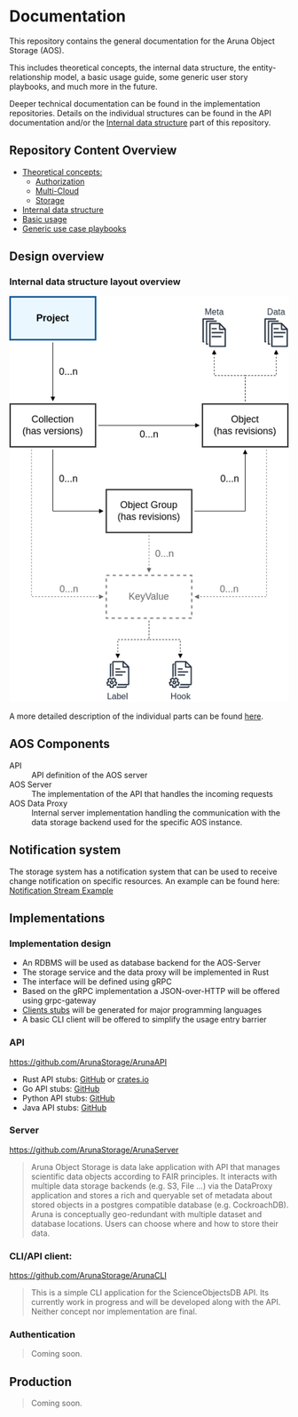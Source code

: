 # Documentation

This repository contains the general documentation for the Aruna Object Storage (AOS).

This includes theoretical concepts, the internal data structure, the entity-relationship model, a basic usage guide, some generic user story playbooks, and much more in the future.

Deeper technical documentation can be found in the implementation repositories.
Details on the individual structures can be found in the API documentation and/or the [Internal data structure](get_started/internal_data_structure) part of this repository.

## Repository Content Overview

* [Theoretical concepts:](concepts)
    * [Authorization](concepts/authz)
    * [Multi-Cloud](concepts/multicloud)
    * [Storage](concepts/storage)
* [Internal data structure](get_started/internal_data_structure)
* [Basic usage](get_started/basic_usage)
* [Generic use case playbooks](get_started/generic_playbooks)

## Design overview

### Internal data structure layout overview

<!--
![AOS data structure diagram containing Project, Collection, Object and ObjectGroup](get_started/internal_data_structure/internal_data_structure.png)
-->

<picture>
  <source media="(prefers-color-scheme: dark)" srcset="./get_started/internal_data_structure/internal_data_structure.dark.png">
  <img alt="Diagram of the Aruna Object Storage " src="./get_started/internal_data_structure/internal_data_structure.png">
</picture>

A more detailed description of the individual parts can be found [here](get_started/internal_data_structure/internal_data_structure.md).

## AOS Components

<dl>
  <dt>API</dt>
  <dd>API definition of the AOS server</dd>

  <dt>AOS Server</dt>
  <dd>The implementation of the API that handles the incoming requests</dd>

  <dt>AOS Data Proxy</dt>
  <dd>Internal server implementation handling the communication with the data storage backend used for the specific AOS instance.</dd>
</dl>

## Notification system

The storage system has a notification system that can be used to receive change notification on specific resources.
An example can be found here: [Notification Stream Example](#)

## Implementations

### Implementation design

- An RDBMS will be used as database backend for the AOS-Server
- The storage service and the data proxy will be implemented in Rust
- The interface will be defined using gRPC
- Based on the gRPC implementation a JSON-over-HTTP will be offered using grpc-gateway
- [Clients stubs](#API) will be generated for major programming languages
- A basic CLI client will be offered to simplify the usage entry barrier

### API

https://github.com/ArunaStorage/ArunaAPI

* Rust API stubs: [GitHub](https://github.com/ArunaStorage/rust-api) or [crates.io](https://crates.io/crates/aruna-rust-api)
* Go API stubs: [GitHub](https://github.com/ArunaStorage/go-api)
* Python API stubs: [GitHub](https://github.com/ArunaStorage/python-api)
* Java API stubs: [GitHub](https://github.com/ArunaStorage/java-api)

### Server

https://github.com/ArunaStorage/ArunaServer

> Aruna Object Storage is data lake application with API that manages scientific data objects according to FAIR principles.
It interacts with multiple data storage backends (e.g. S3, File ...) via the DataProxy application and stores a rich and queryable set of metadata about stored objects in a
postgres compatible database (e.g. CockroachDB).
Aruna is conceptually geo-redundant with multiple dataset and database locations. Users can choose where and how to store their data.

### CLI/API client:

https://github.com/ArunaStorage/ArunaCLI

> This is a simple CLI application for the ScienceObjectsDB API. Its currently work in progress and will be developed along with the API. Neither concept nor implementation are final.

<!--
    Simple example: [golang example](https://github.com/ScienceObjectsDB/go-api/blob/main/examples/upload.go)
    
    1. Get Auth token
        1. Create Project
        2. Get APIToken from website (key symbol)
    2. Install [client](#implementations) for your language or build it yourself
    3. Create dataset
    4. Create ObjectGroups with Objects, a revision will be created automatically.
    5. Create Uploadlinks and upload data (either during objectgroup creation of via additional call)
    6. Finish object upload
-->

### Authentication

> Coming soon.

## Production

> Coming soon. 

<!--
  Currently only oauth2 is supported for authentication.
  A valid oauth2 access token needs to be provided.
  In the gRPC API it needs to be added in the metadata of each call with the key "AccessToken".
  For APIToken please use the key API_TOKEN. An API_Token can be obtained from the website.
  In order to login you need to be part of the scienceobjectsgroup.
-->

